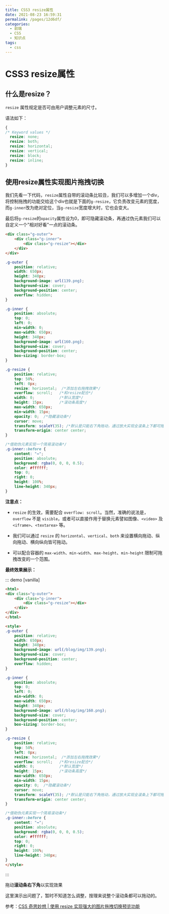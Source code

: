 ```yaml
---
title: CSS3 resize属性
date: 2021-08-23 16:59:31
permalink: /pages/12d6df/
categories:
  - 前端
  - CSS
  - 知识点
tags:
  - css
---
```

# CSS3 resize属性

## 什么是resize？

`resize` 属性规定是否可由用户调整元素的尺寸。

语法如下：

```css
{
/* Keyword values */
  resize: none;
  resize: both;
  resize: horizontal;
  resize: vertical;
  resize: block;
  resize: inline;
}
```



<!--more-->



## 使用resize属性实现图片拖拽切换

我们先看一下代码，`resize`属性自带的滚动条比较丑，我们可以多增加一个div，将控制拖拽的功能交给这个div也就是下面的`g-resize`，它负责改变元素的宽度，而`g-inner`改为绝对定位，当`g-resize`宽度增大时，它也会变大。

最后将`g-resize`的`opacity`属性设为0，即可隐藏滚动条，再通过伪元素我们可以自定义一个"相对好看"一点的滚动条。

```html
<div class="g-outer">
    <div class="g-inner">
        <div class="g-resize"></div>
    </div>
</div>
```

```css
.g-outer {
    position: relative;
    width: 650px;
    height: 340px;
    background-image: url(139.png);
    background-size: cover;
    background-position: center;
    overflow: hidden;
}

.g-inner {
    position: absolute;
    top: 0;
    left: 0;
    min-width: 0;
    max-width: 650px;
    height: 340px;
    background-image: url(160.png);
    background-size: cover;
    background-position: center;
    box-sizing: border-box;
}

.g-resize {
    position: relative;
    top: 50%;
    left: 0px;
    resize: horizontal;  /*添加左右拖拽效果*/
    overflow: scroll; 	/*和resize配合*/
    width: 0;			/*默认宽度*/
    height: 15px;		/*滚动条高度*/
    max-width: 650px;
    min-width: 15px;
    opacity: 0;  /*隐藏滚动条*/
    cursor: move;
    transform: scaleY(35); /*默认是只能右下角拖动，通过放大实现全滚条上下都可拖动*/
    transform-origin: center center;
}

/*借助伪元素实现一个简易滚动条*/
.g-inner::before {
    content: "↔";
    position: absolute;
    background: rgba(0, 0, 0, 0.5);
    color: #ffffff;
    top: 0;
    right: 0;
    height: 100%;
    line-height: 340px;
}
```

**注意点：**

* `resize` 的生效，需要配合 `overflow: scroll`。当然，准确的说法是，`overflow` 不是 `visible`，或者可以直接作用于替换元素譬如图像、`<video>` 及 `<iframe>`、`<textarea>` 等。

* 我们可以通过 `resize` 的 `horizontal`、`vertical`、`both` 来设置横向拖动、纵向拖动、横向纵向皆可拖动。
* 可以配合容器的 `max-width`、`min-width`、`max-height`、`min-height` 限制可拖拽改变的一个范围。

**最终效果展示：**

::: demo [vanilla]

```html
<html>
<div class="g-outer">
    <div class="g-inner">
        <div class="g-resize"></div>
    </div>
</div>
</html>

<style>
.g-outer {
    position: relative;
    width: 650px;
    height: 340px;
    background-image: url(/blog/img/139.png);
    background-size: cover;
    background-position: center;
    overflow: hidden;
}

.g-inner {
    position: absolute;
    top: 0;
    left: 0;
    min-width: 0;
    max-width: 650px;
    height: 340px;
    background-image: url(/blog/img/160.png);
    background-size: cover;
    background-position: center;
    box-sizing: border-box;
}

.g-resize {
    position: relative;
    top: 50%;
    left: 0px;
    resize: horizontal;  /*添加左右拖拽效果*/
    overflow: scroll; 	/*和resize配合*/
    width: 0;			/*默认宽度*/
    height: 15px;		/*滚动条高度*/
    max-width: 650px;
    min-width: 15px;
    opacity: 0;  /*隐藏滚动条*/
    cursor: move;
    transform: scaleY(35); /*默认是只能右下角拖动，通过放大实现全滚条上下都可拖动*/
    transform-origin: center center;
}

/*借助伪元素实现一个简易滚动条*/
.g-inner::before {
    content: "↔";
    position: absolute;
    background: rgba(0, 0, 0, 0.5);
    color: #ffffff;
    top: 0;
    right: 0;
    height: 100%;
    line-height: 340px;
}
</style>
```

:::

拖动**滚动条右下角**以实现效果

这里演示出问题了，暂时不知道怎么调整，按理来说整个滚动条都可以拖动的。

参考：[CSS 奇思妙想 | 使用 resize 实现强大的图片拖拽切换预览功能](https://juejin.cn/post/6997224854554411045)

